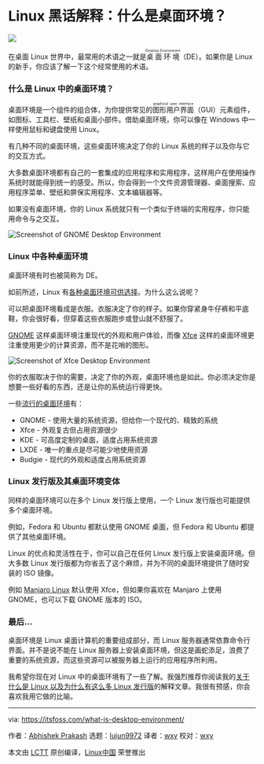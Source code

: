 [#]: collector: (lujun9972)
[#]: translator: (wxy)
[#]: reviewer: (wxy)
[#]: publisher: (wxy)
[#]: url: (https://linux.cn/article-12579-1.html)
[#]: subject: (Linux Jargon Buster: What is Desktop Environment in Linux?)
[#]: via: (https://itsfoss.com/what-is-desktop-environment/)
[#]: author: (Abhishek Prakash https://itsfoss.com/author/abhishek/)

Linux 黑话解释：什么是桌面环境？
======

![][6]

在桌面 Linux 世界中，最常用的术语之一就是<ruby>桌面环境<rt>Desktop Environment</rt></ruby>（DE）。如果你是 Linux 的新手，你应该了解一下这个经常使用的术语。

### 什么是 Linux 中的桌面环境？

桌面环境是一个组件的组合体，为你提供常见的<ruby>图形用户界面<rt>graphical user interface</rt></ruby>（GUI）元素组件，如图标、工具栏、壁纸和桌面小部件。借助桌面环境，你可以像在 Windows 中一样使用鼠标和键盘使用 Linux。

有几种不同的桌面环境，这些桌面环境决定了你的 Linux 系统的样子以及你与它的交互方式。

大多数桌面环境都有自己的一套集成的应用程序和实用程序，这样用户在使用操作系统时就能得到统一的感受。所以，你会得到一个文件资源管理器、桌面搜索、应用程序菜单、壁纸和屏保实用程序、文本编辑器等。

如果没有桌面环境，你的 Linux 系统就只有一个类似于终端的实用程序，你只能用命令与之交互。

![Screenshot of GNOME Desktop Environment][1]

### Linux 中各种桌面环境

桌面环境有时也被简称为 DE。

如前所述，Linux 有[各种桌面环境可供选择][2]。为什么这么说呢？

可以把桌面环境看成是衣服。衣服决定了你的样子。如果你穿紧身牛仔裤和平底鞋，你会很好看，但穿着这些衣服跑步或登山就不舒服了。

[GNOME][3] 这样桌面环境注重现代的外观和用户体验，而像 [Xfce][4] 这样的桌面环境更注重使用更少的计算资源，而不是花哨的图形。

![Screenshot of Xfce Desktop Environment][5]

你的衣服取决于你的需要，决定了你的外观，桌面环境也是如此。你必须决定你是想要一些好看的东西，还是让你的系统运行得更快。

一些[流行的桌面环境][2]有：

  * GNOME - 使用大量的系统资源，但给你一个现代的、精致的系统
  * Xfce - 外观复古但占用资源很少
  * KDE - 可高度定制的桌面，适度占用系统资源
  * LXDE - 唯一的重点是尽可能少地使用资源
  * Budgie - 现代的外观和适度占用系统资源

### Linux 发行版及其桌面环境变体

同样的桌面环境可以在多个 Linux 发行版上使用，一个 Linux 发行版也可能提供多个桌面环境。

例如，Fedora 和 Ubuntu 都默认使用 GNOME 桌面，但 Fedora 和 Ubuntu 都提供了其他桌面环境。

Linux 的优点和灵活性在于，你可以自己在任何 Linux 发行版上安装桌面环境。但大多数 Linux 发行版都为你省去了这个麻烦，并为不同的桌面环境提供了随时安装的 ISO 镜像。

例如 [Manjaro Linux][7] 默认使用 Xfce，但如果你喜欢在 Manjaro 上使用 GNOME，也可以下载 GNOME 版本的 ISO。

### 最后...

桌面环境是 Linux 桌面计算机的重要组成部分，而 Linux 服务器通常依靠命令行界面。并不是说不能在 Linux 服务器上安装桌面环境，但这是画蛇添足，浪费了重要的系统资源，而这些资源可以被服务器上运行的应用程序所利用。

我希望你现在对 Linux 中的桌面环境有了一些了解。我强烈推荐你阅读我的[关于什么是 Linux 以及为什么有这么多 Linux 发行版][8]的解释文章。我很有预感，你会喜欢我用它做的比喻。

--------------------------------------------------------------------------------

via: https://itsfoss.com/what-is-desktop-environment/

作者：[Abhishek Prakash][a]
选题：[lujun9972][b]
译者：[wxy](https://github.com/wxy)
校对：[wxy](https://github.com/wxy)

本文由 [LCTT](https://github.com/LCTT/TranslateProject) 原创编译，[Linux中国](https://linux.cn/) 荣誉推出

[a]: https://itsfoss.com/author/abhishek/
[b]: https://github.com/lujun9972
[1]: https://i2.wp.com/itsfoss.com/wp-content/uploads/2020/06/gnome-3-36-screenshot.jpg?resize=800%2C450&ssl=1
[2]: https://itsfoss.com/best-linux-desktop-environments/
[3]: https://www.gnome.org/
[4]: https://www.xfce.org/
[5]: https://i0.wp.com/itsfoss.com/wp-content/uploads/2015/12/Ubuntu-XFCE-Chromebook-e1451426418482-1.jpg?resize=701%2C394&ssl=1
[6]: https://i1.wp.com/itsfoss.com/wp-content/uploads/2020/08/what-is-desktop-environment-linux.png?resize=800%2C450&ssl=1
[7]: https://manjaro.org/
[8]: https://itsfoss.com/what-is-linux/
